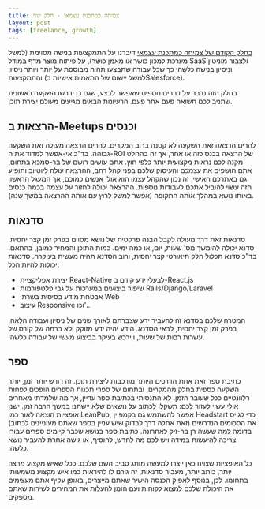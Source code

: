 ```yaml
---
title: צמיחה כמתכנת עצמאי - חלק שני
layout: post
tags: [freelance, growth]
---
```


[בחלק הקודם של צמיחה כמתכנת עצמאי](/posts/growth-as-freelance-developer) דיברנו על התמקצעות בנישה מסוימת (למשל מערכת למכון כושר או מאמן כושר), על פיתוח מוצר מדף במודל SaaS ולצבור מוניטין וניסיון בנישה כלשהי כך שכל עבודה שתבצעו תהיה מבוססת על יותר ויותר ניסיון והתמקצעות (למשל יישום של התאמות אישיות בSalesforce).

בחלק הזה נדבר על דברים נוספים שאפשר לבצע, שגם כן ידרשו השקעה ראשונית שתניב לכם תשואה פעם אחר פעם. הרעיונות הבאים מגיעים מעולם יצירת תוכן.

## הרצאות ב-Meetups וכנסים
להרים הרצאה זאת השקעה לא קטנה ברוב המקרים. להרים הרצאה מעולה זאת השקעה גבוהה. בד"כ אי-אפשר למדוד את ה-ROI של הרצאה בכנס כזה או אחר, אך זה בהחלט מקנה לכם נראות מקצועית יותר כלפי חוץ. אתם עושים רושם של בר-סמכא בתחום, אתם חושפים את עצמכם והעיסוק שלכם בפני קהל רחב, ההרצאה עולה ליוטיוב ותופיע גם באתרכם האישי.
זה נכון שהקהל עצמו הוא אולי אנשים כמוכם, אך המעגל הראשון הזה עשוי להוביל אתכם לעבודות נוספות.
ההרצאה יכולה לחזור על עצמה בכמה כנסים באותו נושא במהלך אותה התקופה (אפשר למשל לרוץ עם אותה ההרצאה במשך שנה).

## סדנאות
סדנאות זאת דרך מעולה לקבל הבנה פרקטית של נושא מסוים בפרק זמן קצר יחסית. סדנא יכולה להימשך מס' שעות, יום, או כמה ימים. כמות התוכן והמחיר כמובן, בהתאם.
בד"כ סדנא תכלול חלק תיאורטי קצר יחסית, ורוב הסדנא תהיה מעשית בעיקרה. סדנאות יכולות להיות הכל:
- יצירת אפליקציית React-Native לבעלי ידע קודם ב-React.js
- שיפור ביצועים במערכות על גבי פלטפורמות Rails/Django/Laravel
- אבטחת מידע בסיסית בשרתי Web
- עיצוב Responsive
וכו'..

המטרה שלכם בסדנא זה להעביר ידע שצברתם לאורך שנים של ניסיון ועבודה הלאה, בפרק זמן קצר יחסית, לבאי הסדנא. הידע יהיה ידע מזוקק ולא ברמה של קורס של עשרות רבות של שעות, ויירכש בעיקר בביצוע מעשי של עבודה כלשהי.

## ספר
כתיבת ספר זאת אחת הדרכים היותר מורכבות ליצירת תוכן. זה דורש יותר זמן, יותר השקעה כספית בחלק מהמקרים, ובתחום של ספרי תכנות הספרים הופכים לפחות רלוונטיים ככל שעובר הזמן.
לא התנסיתי בכתיבת ספר עדיין, אך מה שלמדתי מאחרים אולי עשוי לעזור לכם:
תשקלו לכתוב על נושאים שלא יישתנו במשך הרבה זמן.
ישנן אופציות הוצאה לאור כמו LeanPub, אפשר להשתמש גם בקמפיין Headstart כדי לגייס את הסכומים הנדרשים (זאת אחלה דרך לבדוק שיש עניין בספר שאתם מעוניינים לכתוב) בדומה למה שעשה רן בר-זיק לאחרונה.
כתיבת ספר בנושא שכבר קיימים ספרים עבורו צריכה להיעשות במידה ויש לכם מה לחדש, להוסיף, או גישה אחרת להעביר נושא כלשהו.

כל האופציות שצוינו כאן ייצרו למעשה מותג סביב השם שלכם. ככל שאיש מקצוע מרצה יותר, כותב יותר, מעביר סדנאות, זה גורם לו להיראות כמו איש מקצוע משמעותי בתחומו. לכן, בנוסף לאפיק הכנסה הישיר שאתם מייצרים, באופן עקיף אתם מעצימים את היכולת שלכם למצוא לקוחות ועם הזמן להעלות את המחירים לשירות שאתם מספקים.